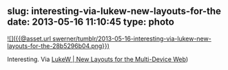slug: interesting-via-lukew-new-layouts-for-the
date: 2013-05-16 11:10:45
type: photo
---

[![]({{@asset.url swerner/tumblr/2013-05-16-interesting-via-lukew-new-layouts-for-the-28b5296b04.png}})](http://www.lukew.com/ff/entry.asp?1721)

Interesting. Via [LukeW | New Layouts for the Multi-Device Web](http://www.lukew.com/ff/entry.asp?1721))
